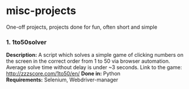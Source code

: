 # misc-projects
One-off projects, projects done for fun, often short and simple

### 1. 1to50solver  
**Description:** A script which solves a simple game of clicking numbers on the screen in the correct order from 1 to 50 via browser automation. Average solve time without delay is under ~3 seconds. Link to the game: http://zzzscore.com/1to50/en/
**Done in:** Python  
**Requirements:** Selenium, Webdriver-manager  
